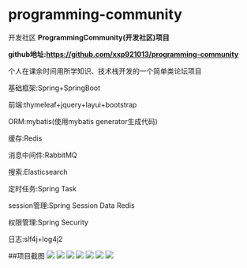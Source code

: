 # programming-community
开发社区
**ProgrammingCommunity(开发社区)项目**

**github地址:https://github.com/xxp921013/programming-community**

个人在课余时间用所学知识、技术栈开发的一个简单类论坛项目

基础框架:Spring+SpringBoot

前端:thymeleaf+jquery+layui+bootstrap

ORM:mybatis(使用mybatis generator生成代码)

缓存:Redis

消息中间件:RabbitMQ

搜索:Elasticsearch

定时任务:Spring Task

session管理:Spring Session Data Redis

权限管理:Spring Security

日志:slf4j+log4j2

##项目截图
![](https://s1.ax1x.com/2020/03/13/8uoBfP.png)
![](https://s1.ax1x.com/2020/03/13/8uo4f0.png)
![](https://s1.ax1x.com/2020/03/13/8uoXkR.png)
![](https://s1.ax1x.com/2020/03/13/8uTQBQ.png)
![](https://s1.ax1x.com/2020/03/13/8uTt3V.png)
![](https://s1.ax1x.com/2020/03/13/8uT2jO.png)
![](https://s1.ax1x.com/2020/03/13/8u7M26.png)
